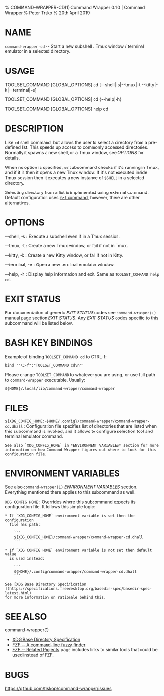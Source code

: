 % COMMAND-WRAPPER-CD(1) Command Wrapper 0.1.0 | Command Wrapper
% Peter Trsko
% 20th April 2019


# NAME

`command-wrapper-cd` -- Start a new subshell / Tmux window / terminal emulator
in a selected directory.


# USAGE

TOOLSET\_COMMAND \[GLOBAL\_OPTIONS] cd \[\--shell|-s|\--tmux|-t|--kitty|-k|\--terminal|-e]

TOOLSET\_COMMAND \[GLOBAL\_OPTIONS] cd {\--help|-h}

TOOLSET\_COMMAND \[GLOBAL\_OPTIONS] help cd


# DESCRIPTION

Like `cd` shell command, but allows the user to select a directory from a
pre-defined list.  This speeds up access to commonly accessed directories.
Normally it spawns a new shell, or a Tmux window, see *OPTIONS* for details.

When no option is specified, `cd` subcommand checks if it's running in Tmux,
and if it is then it opens a new Tmux window.  If it's not executed inside Tmux
session then it executes a new instance of `$SHELL` in a selected directory.

Selecting directory from a list is implemented using external command.  Default
configuration uses [`fzf` command](https://github.com/junegunn/fzf), however,
there are other alternatives.


# OPTIONS

\--shell, -s
:   Execute a subshell even if in a Tmux session.

\--tmux, -t
:   Create a new Tmux window, or fail if not in Tmux.

\--kitty, -k
:   Create a new Kitty window, or fail if not in Kitty.

\--terminal, -e
:   Open a new terminal emulator window.

\--help, -h
:   Display help information and exit.  Same as `TOOLSET_COMMAND help cd`.


# EXIT STATUS

For documentation of generic *EXIT STATUS* codes see `command-wrapper(1)`
manual page section *EXIT STATUS*.  Any *EXIT STATUS* codes specific to this
subcommand will be listed below.


# BASH KEY BINDINGS

Example of binding `TOOLSET_COMMAND cd` to CTRL-f:

```
bind '"\C-f":"TOOLSET_COMMAND cd\n"'
```

Please change `TOOLSET_COMMAND` to whatever you are using, or use full path to
`command-wrapper` executable.  Usually:

```
${HOME}/.local/lib/command-wrapper/command-wrapper
```


# FILES

`${XDG_CONFIG_HOME:-$HOME/.config}/command-wrapper/command-wrapper-cd.dhall`
:   Configuration file specifies list of directories that are listed when this
    subcommand is invoked, and it allows to configure selection tool and
    terminal emulator command.

    See also `XDG_CONFIG_HOME` in *ENVIRONMENT VARIABLES* section for more
    information on how Command Wrapper figures out where to look for this
    configuration file.


# ENVIRONMENT VARIABLES

See also `command-wrapper(1)` *ENVIRONMENT VARIABLES* section.  Everything
mentioned there applies to this subcommand as well.

`XDG_CONFIG_HOME`
:   Overrides where this subcommand expects its configuration file.  It follows
    this simple logic:

    * If `XDG_CONFIG_HOME` environment variable is set then the configuration
      file has path:

        ```
        ${XDG_CONFIG_HOME}/command-wrapper/command-wrapper-cd.dhall
        ```

    * If `XDG_CONFIG_HOME` environment variable is not set then default value
      is used instead:

        ```
        ${HOME}/.config/command-wrapper/command-wrapper-cd.dhall
        ```

    See [XDG Base Directory Specification
    ](https://specifications.freedesktop.org/basedir-spec/basedir-spec-latest.html)
    for more information on rationale behind this.


# SEE ALSO

command-wrapper(1)

* [XDG Base Directory Specification
  ](https://specifications.freedesktop.org/basedir-spec/basedir-spec-latest.html)
* [FZF -- A command-line fuzzy finder](https://github.com/junegunn/fzf)
* [FZF -- Related Projects](https://github.com/junegunn/fzf/wiki/Related-projects)
  page includes links to similar tools that could be used instead of FZF.


# BUGS

<https://github.com/trskop/command-wrapper/issues>
